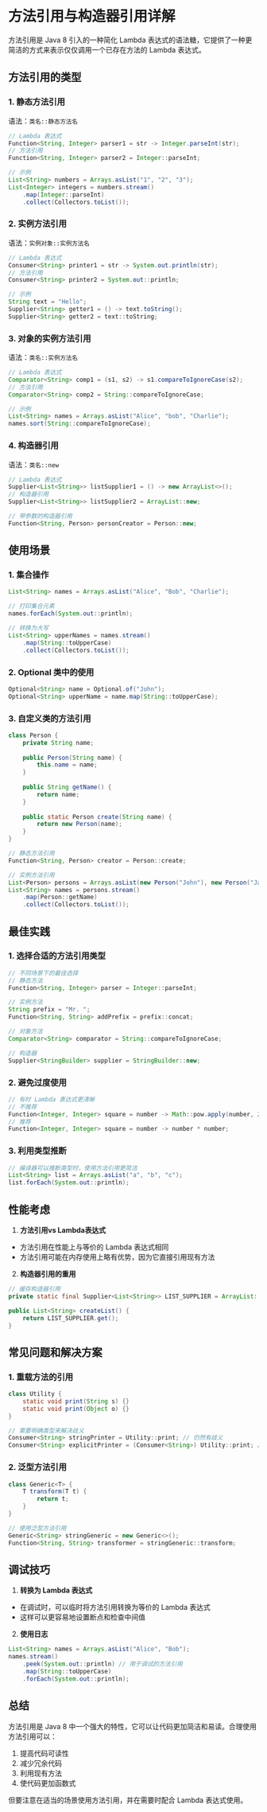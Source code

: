 # 方法引用与构造器引用详解

方法引用是 Java 8 引入的一种简化 Lambda 表达式的语法糖，它提供了一种更简洁的方式来表示仅仅调用一个已存在方法的 Lambda 表达式。

## 方法引用的类型

### 1. 静态方法引用
语法：`类名::静态方法名`

```java
// Lambda 表达式
Function<String, Integer> parser1 = str -> Integer.parseInt(str);
// 方法引用
Function<String, Integer> parser2 = Integer::parseInt;

// 示例
List<String> numbers = Arrays.asList("1", "2", "3");
List<Integer> integers = numbers.stream()
    .map(Integer::parseInt)
    .collect(Collectors.toList());
```

### 2. 实例方法引用
语法：`实例对象::实例方法名`

```java
// Lambda 表达式
Consumer<String> printer1 = str -> System.out.println(str);
// 方法引用
Consumer<String> printer2 = System.out::println;

// 示例
String text = "Hello";
Supplier<String> getter1 = () -> text.toString();
Supplier<String> getter2 = text::toString;
```

### 3. 对象的实例方法引用
语法：`类名::实例方法名`

```java
// Lambda 表达式
Comparator<String> comp1 = (s1, s2) -> s1.compareToIgnoreCase(s2);
// 方法引用
Comparator<String> comp2 = String::compareToIgnoreCase;

// 示例
List<String> names = Arrays.asList("Alice", "bob", "Charlie");
names.sort(String::compareToIgnoreCase);
```

### 4. 构造器引用
语法：`类名::new`

```java
// Lambda 表达式
Supplier<List<String>> listSupplier1 = () -> new ArrayList<>();
// 构造器引用
Supplier<List<String>> listSupplier2 = ArrayList::new;

// 带参数的构造器引用
Function<String, Person> personCreator = Person::new;
```

## 使用场景

### 1. 集合操作
```java
List<String> names = Arrays.asList("Alice", "Bob", "Charlie");

// 打印集合元素
names.forEach(System.out::println);

// 转换为大写
List<String> upperNames = names.stream()
    .map(String::toUpperCase)
    .collect(Collectors.toList());
```

### 2. Optional 类中的使用
```java
Optional<String> name = Optional.of("John");
Optional<String> upperName = name.map(String::toUpperCase);
```

### 3. 自定义类的方法引用
```java
class Person {
    private String name;
    
    public Person(String name) {
        this.name = name;
    }
    
    public String getName() {
        return name;
    }
    
    public static Person create(String name) {
        return new Person(name);
    }
}

// 静态方法引用
Function<String, Person> creator = Person::create;

// 实例方法引用
List<Person> persons = Arrays.asList(new Person("John"), new Person("Jane"));
List<String> names = persons.stream()
    .map(Person::getName)
    .collect(Collectors.toList());
```

## 最佳实践

### 1. 选择合适的方法引用类型
```java
// 不同场景下的最佳选择
// 静态方法
Function<String, Integer> parser = Integer::parseInt;

// 实例方法
String prefix = "Mr. ";
Function<String, String> addPrefix = prefix::concat;

// 对象方法
Comparator<String> comparator = String::compareToIgnoreCase;

// 构造器
Supplier<StringBuilder> supplier = StringBuilder::new;
```

### 2. 避免过度使用
```java
// 有时 Lambda 表达式更清晰
// 不推荐
Function<Integer, Integer> square = number -> Math::pow.apply(number, 2);
// 推荐
Function<Integer, Integer> square = number -> number * number;
```

### 3. 利用类型推断
```java
// 编译器可以推断类型时，使用方法引用更简洁
List<String> list = Arrays.asList("a", "b", "c");
list.forEach(System.out::println);
```

## 性能考虑

1. **方法引用vs Lambda表达式**
- 方法引用在性能上与等价的 Lambda 表达式相同
- 方法引用可能在内存使用上略有优势，因为它直接引用现有方法

2. **构造器引用的重用**
```java
// 缓存构造器引用
private static final Supplier<List<String>> LIST_SUPPLIER = ArrayList::new;

public List<String> createList() {
    return LIST_SUPPLIER.get();
}
```

## 常见问题和解决方案

### 1. 重载方法的引用
```java
class Utility {
    static void print(String s) {}
    static void print(Object o) {}
}

// 需要明确类型来解决歧义
Consumer<String> stringPrinter = Utility::print; // 仍然有歧义
Consumer<String> explicitPrinter = (Consumer<String>) Utility::print; // 明确类型
```

### 2. 泛型方法引用
```java
class Generic<T> {
    T transform(T t) {
        return t;
    }
}

// 使用泛型方法引用
Generic<String> stringGeneric = new Generic<>();
Function<String, String> transformer = stringGeneric::transform;
```

## 调试技巧

1. **转换为 Lambda 表达式**
- 在调试时，可以临时将方法引用转换为等价的 Lambda 表达式
- 这样可以更容易地设置断点和检查中间值

2. **使用日志**
```java
List<String> names = Arrays.asList("Alice", "Bob");
names.stream()
    .peek(System.out::println) // 用于调试的方法引用
    .map(String::toUpperCase)
    .forEach(System.out::println);
```

## 总结

方法引用是 Java 8 中一个强大的特性，它可以让代码更加简洁和易读。合理使用方法引用可以：
1. 提高代码可读性
2. 减少冗余代码
3. 利用现有方法
4. 使代码更加函数式

但要注意在适当的场景使用方法引用，并在需要时配合 Lambda 表达式使用。